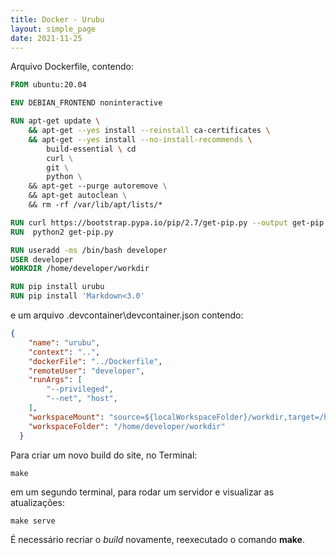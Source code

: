 ```yaml
---
title: Docker - Urubu
layout: simple_page 
date: 2021-11-25
---
```



Arquivo Dockerfile, contendo:

```Dockerfile
FROM ubuntu:20.04

ENV DEBIAN_FRONTEND noninteractive

RUN apt-get update \
    && apt-get --yes install --reinstall ca-certificates \
    && apt-get --yes install --no-install-recommends \
        build-essential \ cd
        curl \
        git \
        python \
    && apt-get --purge autoremove \
    && apt-get autoclean \
    && rm -rf /var/lib/apt/lists/*

RUN curl https://bootstrap.pypa.io/pip/2.7/get-pip.py --output get-pip.py
RUN  python2 get-pip.py

RUN useradd -ms /bin/bash developer
USER developer
WORKDIR /home/developer/workdir

RUN pip install urubu
RUN pip install 'Markdown<3.0'
```

e um arquivo .devcontainer\devcontainer.json contendo:
```json
{
    "name": "urubu",
    "context": "..",
    "dockerFile": "../Dockerfile",
    "remoteUser": "developer",
    "runArgs": [
        "--privileged",
        "--net", "host", 
    ],
    "workspaceMount": "source=${localWorkspaceFolder}/workdir,target=/home/developer/workdir,type=bind,consistency=delegated",
    "workspaceFolder": "/home/developer/workdir"
  }
```

Para criar um novo build do site, no Terminal:

```Shell
make
```

em um segundo terminal, para rodar um servidor e visualizar as atualizações:
```Shell
make serve
```

É necessário recriar o *build* novamente, reexecutado o comando **make**.
